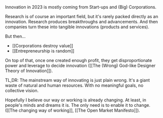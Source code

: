 
Innovation in 2023 is mostly coming from Start-ups and (Big) Corporations.

Research is of course an important field, but it's rarely packed directly as an innovation.
Research produces breakthroughs and advancements.
And then companies turn these into tangible innovations (products and services).

But then... 

- [[Corporations destroy value]]
- [[Entrepreneurship is random]]

On top of that, once one created enough profit, they get disproportionate power and leverage to decide innovation ([[The (Wrong) God-like Designer Theory of Innovation]]). 

TL,DR: The mainstream way of innovating is just plain wrong.
It's a giant waste of natural and human resources.
With no meaningful goals, no collective vision.

Hopefully I believe our way or working is already changing.
At least, in people's minds and dreams it is.
The only need is to enable it to change.
([[The changing way of working]], [[The Open Market Manifesto]]). 
